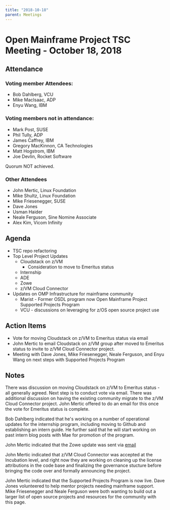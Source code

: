 ```yaml
---
title: "2018-10-18"
parent: Meetings
---
```

# Open Mainframe Project TSC Meeting - October 18, 2018

## Attendance

### Voting member Attendees:

* Bob Dahlberg, VCU
* Mike MacIsaac, ADP
* Enyu Wang, IBM

### Voting members not in attendance:

* Mark Post, SUSE
* Phil Tully, ADP
* James Caffrey, IBM
* Gregory MacKinnon, CA Technologies
* Matt Hogstrom, IBM
* Joe Devlin, Rocket Software

Quorum NOT achieved.

### Other Attendees

* John Mertic, Linux Foundation
* Mike Shultz, Linux Foundation
* Mike Friesenegger, SUSE
* Dave Jones
* Usman Haider
* Neale Ferguson, Sine Nomine Associate
* Alex Kim, Vicom Infinity

## Agenda

* TSC repo refactoring
* Top Level Project Updates
  * Cloudstack on z/VM
    * Consideration to move to Emeritus status
  * Internship
  * ADE
  * Zowe
  * z/VM Cloud Connector
* Updates on OMP Infrastructure for mainframe community
  * Marist - Former OSDL program now Open Mainframe Project Supported Projects Program
  * VCU - discussions on leveraging for z/OS open source project use

## Action Items

- Vote for moving Cloudstack on z/VM to Emeritus status via email
- John Mertic to email Cloudstack on z/VM group after moved to Emeritus status to invite to z/VM Cloud Connector project.
- Meeting with Dave Jones, Mike Friesenegger, Neale Ferguson, and Enyu Wang on next steps with Supported Projects Program

## Notes

There was discussion on moving Cloudstack on z/VM to Emeritus status - all generally agreed. Next step is to conduct vote via email. There was additional discussion on having the existing community migrate to the z/VM Cloud Connector project. John Mertic offered to do an email for this once the vote for Emeritus status is complete.

Bob Dahlberg indicated that he's working on a number of operational updates for the internship program, including moving to Github and establishing an intern guide. He further said that he will start working on past intern blog posts with Mae for promotion of the program.

John Mertic indicated that the Zowe update was sent via [email](https://lists.openmainframeproject.org/g/omp-tsc/topic/i_ll_miss_the_tsc_today/27402147?p=,,,20,0,0,0::recentpostdate%2Fsticky,,,20,2,0,27402147)

John Mertic indicated that z/VM Cloud Connector was accepted at the Incubation level, and right now they are working on cleaning up the license attributions in the code base and finalizing the governance stucture before bringing the code over and formally announcing the project.

John Mertic indicated that the Supported Projects Program is now live. Dave Jones volunteered to help mentor projects needing mainframe support. Mike Friesenegger and Neale Ferguson were both wanting to build out a larger list of open source projects and resources for the community with this page.
